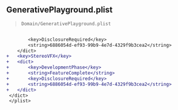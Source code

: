 ## GenerativePlayground.plist

> `Domain/GenerativePlayground.plist`

```diff

 		<key>DisclosureRequired</key>
 		<string>6886054d-ef93-99b9-4e7d-4329f9b3cea2</string>
 	</dict>
+	<key>StereoVFX</key>
+	<dict>
+		<key>DevelopmentPhase</key>
+		<string>FeatureComplete</string>
+		<key>DisclosureRequired</key>
+		<string>6886054d-ef93-99b9-4e7d-4329f9b3cea2</string>
+	</dict>
 </dict>
 </plist>
 

```
